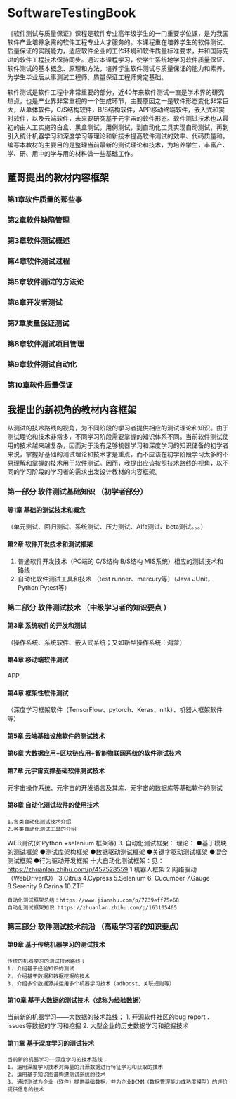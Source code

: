 # SoftwareTestingBook

《软件测试与质量保证》课程是软件专业高年级学生的一门重要学位课，是为我国软件产业培养急需的软件工程专业人才服务的。本课程重在培养学生的软件测试、质量保证的实践能力，适应软件企业的工作环境和软件质量标准要求，并和国际先进的软件工程技术保持同步。通过本课程学习，使学生系统地学习软件质量保证、软件测试的基本概念、原理和方法，培养学生软件测试与质量保证的能力和素养，为学生毕业后从事测试工程师、质量保证工程师奠定基础。

软件测试是软件工程中非常重要的部分，近40年来软件测试一直是学术界的研究热点，也是产业界非常重视的一个生成环节，主要原因之一是软件形态变化非常巨大，从单体软件，C/S结构软件，B/S结构软件，APP移动终端软件，嵌入式和实时软件，以及云端软件，未来要研究基于元宇宙的软件形态。软件测试技术也从最初的由人工实施的白盒、黑盒测试，用例测试，到自动化工具实现自动测试，再到引入统计机器学习和深度学习等理论和新技术提高软件测试的效率、代码质量和。编写本教材的主要目的是整理当前最新的测试理论和技术，为培养学生，丰富产、学、研、用中的学与用的材料做一些基础工作。



## 董哥提出的教材内容框架
### 第1章软件质量的那些事
### 第2章软件缺陷管理
### 第3章软件测试概述
### 第4章软件测试过程
### 第5章软件测试的方法论
### 第6章开发者测试
### 第7章质量保证测试
### 第8章软件测试项目管理
### 第9章软件测试自动化
### 第10章软件质量保证


## 我提出的新视角的教材内容框架

从测试的技术路线的视角，为不同阶段的学习者提供相应的测试理论和知识。由于测试理论和技术非常多，不同学习阶段需要掌握的知识体系不同。当前软件测试使用的技术越来越复杂，因而对于没有足够机器学习和深度学习的知识储备的初学者来说，掌握好基础的测试理论和技术才是重点，而不应该在初学阶段学习太多的不易理解和掌握的技术用于软件测试。因而，我提出应该按照技术路线的视角，以不同的学习阶段的学习者的需求出发设计教材的内容框架。

### 第一部分 软件测试基础知识 （初学者部分）
#### 等1章 基础的测试技术和概念
（单元测试、回归测试、系统测试、压力测试、Alfa测试、beta测试。。。）
#### 第2章 软件开发技术和测试框架
  1. 普通软件开发技术（PC端的 C/S结构  B/S结构  MIS系统）相应的测试技术和路线
  2. 自动化软件测试工具和技术 （test runner、mercury等）（Java  JUnit， Python Pytest等）

### 第二部分 软件测试技术 （中级学习者的知识要点 ）      
#### 第3章 系统软件的开发和测试
（操作系统、系统软件、嵌入式系统；又如新型操作系统：鸿蒙）
#### 第4章 移动端软件测试
   APP
#### 第4章 框架性软件测试
（深度学习框架软件（TensorFlow、pytorch、Keras、nltk）、机器人框架软件等）
#### 第5章 云端基础设施软件的测试技术
#### 第6章 大数据应用+区块链应用+智能物联网系统的软件测试技术
#### 第7章 元宇宙支撑基础软件测试技术
元宇宙操作系统、元宇宙的开发语言及其库、元宇宙的数据库等基础软件的测试
#### 第8章 自动化测试软件的使用技术
	1.各类自动化测试技术介绍
	2.各类自动化测试工具的介绍
  WEB测试(如Python +selenium 框架等)
  3. 自动化测试框架：
   理论： ●基于模块的测试框架 ●测试库架构框架 ●数据驱动测试框架 ●关键字驱动测试框架 ●混合测试框架 ●行为驱动开发框架
   十大自动化测试框架：见：https://zhuanlan.zhihu.com/p/457528559 
   1.机器人框架  2.网络驱动（WebDriverIO） 3.Citrus 4.Cypress 5.Selenium 6. Cucumber 7.Gauge 8.Serenity 9.Carina 10.ZTF
    
    自动化测试框架总结：https://www.jianshu.com/p/7239eff75e68 
    自动化测试框架知识 https://zhuanlan.zhihu.com/p/163105405



### 第三部分 软件测试技术前沿  （高级学习者的知识要点）

#### 第9章 基于传统机器学习的测试技术
    传统的机器学习的测试技术路线；
	1. 介绍基于经验知识的测试
	2. 介绍基于数据和数据挖掘的技术
	3. 介绍多个数据源并运用多个机器学习技术（adboost、关联规则等）
#### 第10章 基于大数据的测试技术（或称为经验数据）
当前新的机器学习——大数据的技术路线；
	1. 开源软件社区的bug report 、 issues等数据的学习和挖掘
	2. 大型企业的历史数据学习和挖掘技术
#### 第11章 基于深度学习的测试技术
    当前新的机器学习——深度学习的技术路线；
	1. 运用深度学习技术对海量的开源数据进行特征学习和获取的技术
	2. 运用基于知识图谱构建测试系统的技术
	3. 通过测试为企业（软件）提供基础数据，并为企业DCMM（数据管理能力成熟度模型）的评价提供信息的技术
	
